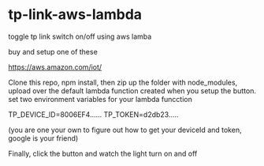 # tp-link-aws-lambda
toggle tp link switch on/off using aws lamba

buy and setup one of these

  https://aws.amazon.com/iot/

Clone this repo, npm install, then zip up the folder with node_modules, 
upload over the default lambda function created when you setup the button.
set two environment variables for your lambda funcction

  TP_DEVICE_ID=8006EF4......
  TP_TOKEN=d2db23.....

(you are one your own to figure out how to get your deviceId and token, google is your friend)

Finally, click the button and watch the light turn on and off
